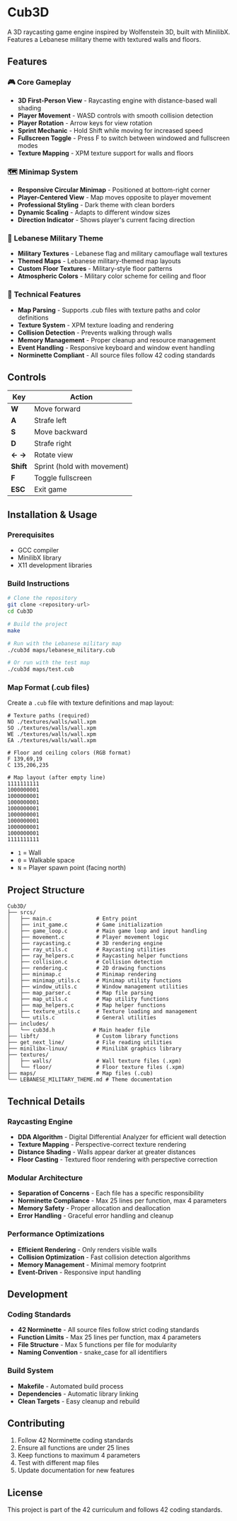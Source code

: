 # Cub3D

A 3D raycasting game engine inspired by Wolfenstein 3D, built with MinilibX. Features a Lebanese military theme with textured walls and floors.

## Features

### 🎮 **Core Gameplay**
- **3D First-Person View** - Raycasting engine with distance-based wall shading
- **Player Movement** - WASD controls with smooth collision detection
- **Player Rotation** - Arrow keys for view rotation
- **Sprint Mechanic** - Hold Shift while moving for increased speed
- **Fullscreen Toggle** - Press F to switch between windowed and fullscreen modes
- **Texture Mapping** - XPM texture support for walls and floors

### 🗺️ **Minimap System**
- **Responsive Circular Minimap** - Positioned at bottom-right corner
- **Player-Centered View** - Map moves opposite to player movement
- **Professional Styling** - Dark theme with clean borders
- **Dynamic Scaling** - Adapts to different window sizes
- **Direction Indicator** - Shows player's current facing direction

### 🎨 **Lebanese Military Theme**
- **Military Textures** - Lebanese flag and military camouflage wall textures
- **Themed Maps** - Lebanese military-themed map layouts
- **Custom Floor Textures** - Military-style floor patterns
- **Atmospheric Colors** - Military color scheme for ceiling and floor

### 🎯 **Technical Features**
- **Map Parsing** - Supports .cub files with texture paths and color definitions
- **Texture System** - XPM texture loading and rendering
- **Collision Detection** - Prevents walking through walls
- **Memory Management** - Proper cleanup and resource management
- **Event Handling** - Responsive keyboard and window event handling
- **Norminette Compliant** - All source files follow 42 coding standards

## Controls

| Key | Action |
|-----|--------|
| **W** | Move forward |
| **A** | Strafe left |
| **S** | Move backward |
| **D** | Strafe right |
| **← →** | Rotate view |
| **Shift** | Sprint (hold with movement) |
| **F** | Toggle fullscreen |
| **ESC** | Exit game |

## Installation & Usage

### Prerequisites
- GCC compiler
- MinilibX library
- X11 development libraries

### Build Instructions
```bash
# Clone the repository
git clone <repository-url>
cd Cub3D

# Build the project
make

# Run with the Lebanese military map
./cub3d maps/lebanese_military.cub

# Or run with the test map
./cub3d maps/test.cub
```

### Map Format (.cub files)
Create a `.cub` file with texture definitions and map layout:

```
# Texture paths (required)
NO ./textures/walls/wall.xpm
SO ./textures/walls/wall.xpm
WE ./textures/walls/wall.xpm
EA ./textures/walls/wall.xpm

# Floor and ceiling colors (RGB format)
F 139,69,19
C 135,206,235

# Map layout (after empty line)
1111111111
1000000001
1000000001
1000000001
1000000001
1000000001
1000000001
1000000001
1000000001
1111111111
```

- `1` = Wall
- `0` = Walkable space
- `N` = Player spawn point (facing north)

## Project Structure

```
Cub3D/
├── srcs/
│   ├── main.c              # Entry point
│   ├── init_game.c         # Game initialization
│   ├── game_loop.c         # Main game loop and input handling
│   ├── movement.c          # Player movement logic
│   ├── raycasting.c        # 3D rendering engine
│   ├── ray_utils.c         # Raycasting utilities
│   ├── ray_helpers.c       # Raycasting helper functions
│   ├── collision.c         # Collision detection
│   ├── rendering.c         # 2D drawing functions
│   ├── minimap.c           # Minimap rendering
│   ├── minimap_utils.c     # Minimap utility functions
│   ├── window_utils.c      # Window management utilities
│   ├── map_parser.c        # Map file parsing
│   ├── map_utils.c         # Map utility functions
│   ├── map_helpers.c       # Map helper functions
│   ├── texture_utils.c     # Texture loading and management
│   └── utils.c             # General utilities
├── includes/
│   └── cub3d.h            # Main header file
├── libft/                  # Custom library functions
├── get_next_line/          # File reading utilities
├── minilibx-linux/         # MinilibX graphics library
├── textures/
│   ├── walls/              # Wall texture files (.xpm)
│   └── floor/              # Floor texture files (.xpm)
├── maps/                   # Map files (.cub)
└── LEBANESE_MILITARY_THEME.md # Theme documentation
```

## Technical Details

### **Raycasting Engine**
- **DDA Algorithm** - Digital Differential Analyzer for efficient wall detection
- **Texture Mapping** - Perspective-correct texture rendering
- **Distance Shading** - Walls appear darker at greater distances
- **Floor Casting** - Textured floor rendering with perspective correction

### **Modular Architecture**
- **Separation of Concerns** - Each file has a specific responsibility
- **Norminette Compliance** - Max 25 lines per function, max 4 parameters
- **Memory Safety** - Proper allocation and deallocation
- **Error Handling** - Graceful error handling and cleanup

### **Performance Optimizations**
- **Efficient Rendering** - Only renders visible walls
- **Collision Optimization** - Fast collision detection algorithms
- **Memory Management** - Minimal memory footprint
- **Event-Driven** - Responsive input handling

## Development

### **Coding Standards**
- **42 Norminette** - All source files follow strict coding standards
- **Function Limits** - Max 25 lines per function, max 4 parameters
- **File Structure** - Max 5 functions per file for modularity
- **Naming Convention** - snake_case for all identifiers

### **Build System**
- **Makefile** - Automated build process
- **Dependencies** - Automatic library linking
- **Clean Targets** - Easy cleanup and rebuild

## Contributing

1. Follow 42 Norminette coding standards
2. Ensure all functions are under 25 lines
3. Keep functions to maximum 4 parameters
4. Test with different map files
5. Update documentation for new features

## License

This project is part of the 42 curriculum and follows 42 coding standards. 